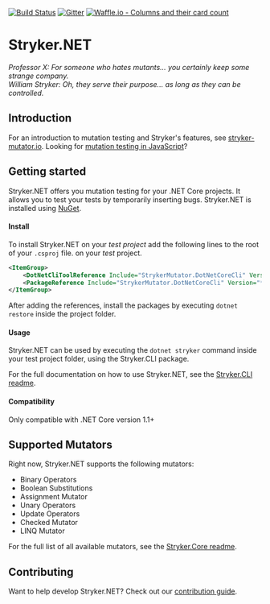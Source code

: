 [![Build Status](https://dev.azure.com/stryker-mutator/Stryker/_apis/build/status/stryker-net)](https://dev.azure.com/stryker-mutator/Stryker/_build/latest?definitionId=4)
[![Gitter](https://badges.gitter.im/stryker-mutator/stryker-net.svg)](https://gitter.im/stryker-mutator/stryker-net?utm_source=badge&utm_medium=badge&utm_campaign=pr-badge)
[![Waffle.io - Columns and their card count](https://badge.waffle.io/stryker-mutator/stryker-net.svg?columns=To%20Do,In%20Progress,Needs%20Review)](https://waffle.io/stryker-mutator/stryker-net)

# Stryker.NET
*Professor X: For someone who hates mutants... you certainly keep some strange company.*  
*William Stryker: Oh, they serve their purpose... as long as they can be controlled.*

## Introduction

For an introduction to mutation testing and Stryker's features, see [stryker-mutator.io](https://stryker-mutator.io/). Looking for [mutation testing in JavaScript](https://stryker-mutator.github.io)?

## Getting started
Stryker.NET offers you mutation testing for your .NET Core projects. It allows you to test your tests by temporarily inserting bugs. Stryker.NET is installed using [NuGet](https://www.nuget.org/packages/Stryker.Runner.DotNetCore.CLI/).

#### Install
 To install Stryker.NET on your *test project* add the following lines to the root of your `.csproj` file. on your *test* project. 

``` XML
<ItemGroup>
    <DotNetCliToolReference Include="StrykerMutator.DotNetCoreCli" Version="*" />
    <PackageReference Include="StrykerMutator.DotNetCoreCli" Version="*" />
</ItemGroup>
```

After adding the references, install the packages by executing `dotnet restore` inside the project folder.

#### Usage
Stryker.NET can be used by executing the `dotnet stryker` command inside your test project folder, using the Stryker.CLI package.

For the full documentation on how to use Stryker.NET, see the [Stryker.CLI readme](/src/Stryker.CLI/README.md).

#### Compatibility
Only compatible with .NET Core version 1.1+

## Supported Mutators
Right now, Stryker.NET supports the following mutators:
- Binary Operators
- Boolean Substitutions
- Assignment Mutator
- Unary Operators
- Update Operators
- Checked Mutator
- LINQ Mutator

For the full list of all available mutators, see the [Stryker.Core readme](/src/Stryker.Core/README.md).

## Contributing
Want to help develop Stryker.NET? Check out our [contribution guide](/CONTRIBUTING.md).
